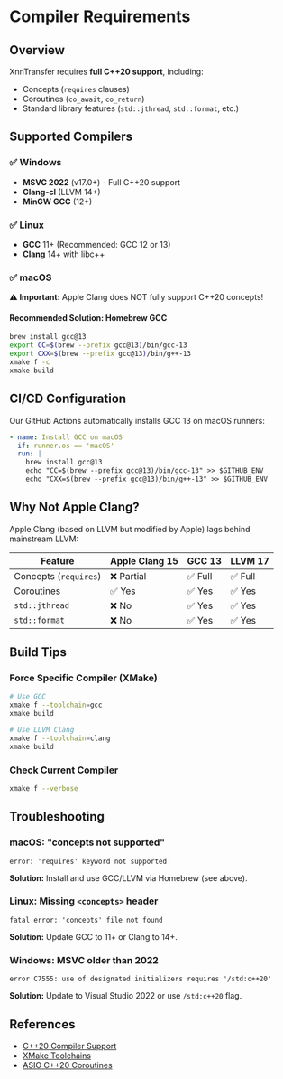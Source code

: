 # Compiler Requirements

## Overview

XnnTransfer requires **full C++20 support**, including:
- Concepts (`requires` clauses)
- Coroutines (`co_await`, `co_return`)
- Standard library features (`std::jthread`, `std::format`, etc.)

## Supported Compilers

### ✅ Windows
- **MSVC 2022** (v17.0+) - Full C++20 support
- **Clang-cl** (LLVM 14+)
- **MinGW GCC** (12+)

### ✅ Linux
- **GCC** 11+ (Recommended: GCC 12 or 13)
- **Clang** 14+ with libc++

### ✅ macOS
**⚠️ Important:** Apple Clang does NOT fully support C++20 concepts!

#### Recommended Solution: Homebrew GCC
```bash
brew install gcc@13
export CC=$(brew --prefix gcc@13)/bin/gcc-13
export CXX=$(brew --prefix gcc@13)/bin/g++-13
xmake f -c
xmake build
```

## CI/CD Configuration

Our GitHub Actions automatically installs GCC 13 on macOS runners:

```yaml
- name: Install GCC on macOS
  if: runner.os == 'macOS'
  run: |
    brew install gcc@13
    echo "CC=$(brew --prefix gcc@13)/bin/gcc-13" >> $GITHUB_ENV
    echo "CXX=$(brew --prefix gcc@13)/bin/g++-13" >> $GITHUB_ENV
```

## Why Not Apple Clang?

Apple Clang (based on LLVM but modified by Apple) lags behind mainstream LLVM:

| Feature | Apple Clang 15 | GCC 13 | LLVM 17 |
|---------|----------------|--------|---------|
| Concepts (`requires`) | ❌ Partial | ✅ Full | ✅ Full |
| Coroutines | ✅ Yes | ✅ Yes | ✅ Yes |
| `std::jthread` | ❌ No | ✅ Yes | ✅ Yes |
| `std::format` | ❌ No | ✅ Yes | ✅ Yes |

## Build Tips

### Force Specific Compiler (XMake)
```bash
# Use GCC
xmake f --toolchain=gcc
xmake build

# Use LLVM Clang
xmake f --toolchain=clang
xmake build
```

### Check Current Compiler
```bash
xmake f --verbose
```

## Troubleshooting

### macOS: "concepts not supported"
```
error: 'requires' keyword not supported
```
**Solution:** Install and use GCC/LLVM via Homebrew (see above).

### Linux: Missing `<concepts>` header
```
fatal error: 'concepts' file not found
```
**Solution:** Update GCC to 11+ or Clang to 14+.

### Windows: MSVC older than 2022
```
error C7555: use of designated initializers requires '/std:c++20'
```
**Solution:** Update to Visual Studio 2022 or use `/std:c++20` flag.

## References

- [C++20 Compiler Support](https://en.cppreference.com/w/cpp/compiler_support/20)
- [XMake Toolchains](https://xmake.io/#/guide/configuration?id=toolchains)
- [ASIO C++20 Coroutines](https://think-async.com/Asio/asio-1.28.0/doc/asio/overview/cpp2011/concepts.html)

